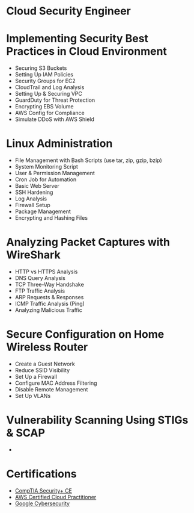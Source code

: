 # Cloud Security Engineer

# Implementing Security Best Practices in Cloud Environment
- Securing S3 Buckets
- Setting Up IAM Policies
- Security Groups for EC2
- CloudTrail and Log Analysis
- Setting Up & Securing VPC
- GuardDuty for Threat Protection
- Encrypting EBS Volume
- AWS Config for Compliance
- Simulate DDoS with AWS Shield

# Linux Administration 
- File Management with Bash Scripts (use tar, zip, gzip, bzip)
- System Monitoring Script
- User & Permission Management
- Cron Job for Automation
- Basic Web Server
- SSH Hardening
- Log Analysis
- Firewall Setup
- Package Management
- Encrypting and Hashing Files 
  
# Analyzing Packet Captures with WireShark
- HTTP vs HTTPS Analysis
- DNS Query Analysis
- TCP Three-Way Handshake
- FTP Traffic Analysis
- ARP Requests & Responses
- ICMP Traffic Analysis (Ping)
- Analyzing Malicious Traffic

# Secure Configuration on Home Wireless Router
- Create a Guest Network
- Reduce SSID Visibility
- Set Up a Firewall
- Configure MAC Address Filtering
- Disable Remote Management
- Set Up VLANs

# Vulnerability Scanning Using STIGs & SCAP
-


# Certifications 
- [CompTIA Security+ CE](https://www.credly.com/badges/18d35d93-1e2e-44ae-a692-93755466aeda/public_url)
- [AWS Certified Cloud Practitioner](https://www.credly.com/badges/f0787697-f48a-4703-a700-16d71e7ba718/public_url)
- [Google Cybersecurity](https://www.credly.com/badges/bf803193-17ab-4d07-bd9b-ac2d78dae609/public_url)

